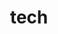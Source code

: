 ---
title: "tech"
hideMeta: true
ShowBreadCrumbs: true
weight: 10
showToc: true
TocOpen: true
tags: ["tech"]
summary: "汇集日常开发中的实践总结与学习笔记，记录技术探索过程中的思考与解决方案。"
comments: true
---